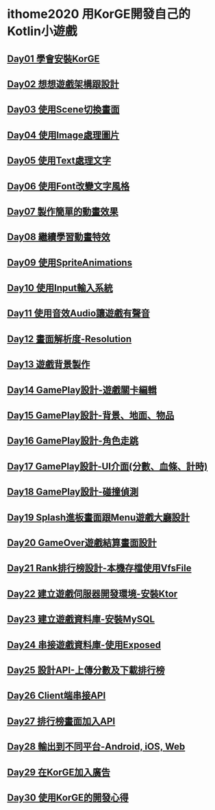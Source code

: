 
# ithome2020 用KorGE開發自己的Kotlin小遊戲

## [Day01 學會安裝KorGE](https://yayachang.github.io/ithome2020/day01)
## [Day02 想想遊戲架構跟設計](https://yayachang.github.io/ithome2020/day02)
## [Day03 使用Scene切換畫面](https://yayachang.github.io/ithome2020/day03)
## [Day04 使用Image處理圖片](https://yayachang.github.io/ithome2020/day04)
## [Day05 使用Text處理文字](https://yayachang.github.io/ithome2020/day05)
## [Day06 使用Font改變文字風格](https://yayachang.github.io/ithome2020/day06)
## [Day07 製作簡單的動畫效果](https://yayachang.github.io/ithome2020/day07)
## [Day08 繼續學習動畫特效](https://yayachang.github.io/ithome2020/day08)
## [Day09 使用SpriteAnimations](https://yayachang.github.io/ithome2020/day09)
## [Day10 使用Input輸入系統](https://yayachang.github.io/ithome2020/day10)
## [Day11 使用音效Audio讓遊戲有聲音](https://yayachang.github.io/ithome2020/day11)
## [Day12 畫面解析度-Resolution](https://yayachang.github.io/ithome2020/day12)
## [Day13 遊戲背景製作](https://yayachang.github.io/ithome2020/day13)
## [Day14 GamePlay設計-遊戲關卡編輯](https://yayachang.github.io/ithome2020/day14)
## [Day15 GamePlay設計-背景、地面、物品](https://yayachang.github.io/ithome2020/day15)
## [Day16 GamePlay設計-角色走跳](https://yayachang.github.io/ithome2020/day16)
## [Day17 GamePlay設計-UI介面(分數、血條、計時)](https://yayachang.github.io/ithome2020/day17)
## [Day18 GamePlay設計-碰撞偵測](https://yayachang.github.io/ithome2020/day18)
## [Day19 Splash進板畫面跟Menu遊戲大廳設計](https://yayachang.github.io/ithome2020/day19)
## [Day20 GameOver遊戲結算畫面設計](https://yayachang.github.io/ithome2020/day20)
## [Day21 Rank排行榜設計-本機存檔使用VfsFile](https://yayachang.github.io/ithome2020/day21)
## [Day22 建立遊戲伺服器開發環境-安裝Ktor](https://yayachang.github.io/ithome2020/day22)
## [Day23 建立遊戲資料庫-安裝MySQL](https://yayachang.github.io/ithome2020/day23)
## [Day24 串接遊戲資料庫-使用Exposed](https://yayachang.github.io/ithome2020/day24)
## [Day25 設計API-上傳分數及下載排行榜](https://yayachang.github.io/ithome2020/day25)
## [Day26 Client端串接API](https://yayachang.github.io/ithome2020/day26)
## [Day27 排行榜畫面加入API](https://yayachang.github.io/ithome2020/day27)
## [Day28 輸出到不同平台-Android, iOS, Web](https://yayachang.github.io/ithome2020/day28)
## [Day29 在KorGE加入廣告](https://yayachang.github.io/ithome2020/day29)
## [Day30 使用KorGE的開發心得](https://yayachang.github.io/ithome2020/day30)
